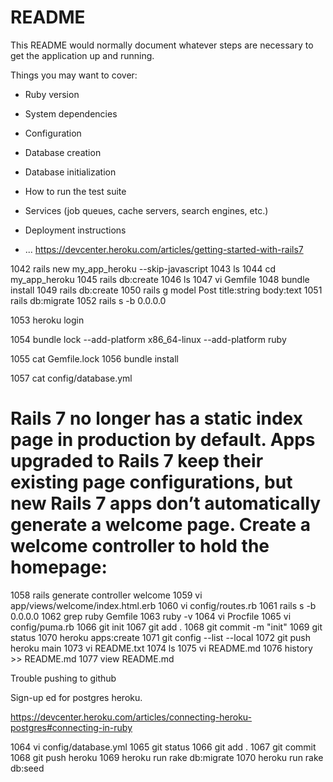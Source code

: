 # README

This README would normally document whatever steps are necessary to get the
application up and running.

Things you may want to cover:

* Ruby version

* System dependencies

* Configuration

* Database creation

* Database initialization

* How to run the test suite

* Services (job queues, cache servers, search engines, etc.)

* Deployment instructions

* ...
https://devcenter.heroku.com/articles/getting-started-with-rails7

 1042  rails new my_app_heroku --skip-javascript
 1043  ls
 1044  cd my_app_heroku
 1045  rails db:create
 1046  ls
 1047  vi Gemfile
 1048  bundle install
 1049  rails db:create
 1050  rails g model Post title:string body:text
 1051  rails db:migrate
 1052  rails s -b 0.0.0.0

 1053  heroku login

 1054  bundle lock --add-platform x86_64-linux --add-platform ruby

 1055  cat Gemfile.lock
 1056  bundle install

 1057  cat config/database.yml

 # Rails 7 no longer has a static index page in production by default. Apps upgraded to Rails 7 keep their existing page configurations, but new Rails 7 apps don’t automatically generate a welcome page. Create a welcome controller to hold the homepage:



 1058  rails generate controller welcome
 1059  vi app/views/welcome/index.html.erb
 1060  vi config/routes.rb
 1061  rails s -b 0.0.0.0
 1062  grep ruby Gemfile
 1063  ruby -v
 1064  vi Procfile
 1065  vi config/puma.rb
 1066  git init
 1067  git add .
 1068  git commit -m "init"
 1069  git status
 1070  heroku apps:create
 1071  git config --list --local
 1072  git push heroku main
 1073  vi README.txt
 1074  ls
 1075  vi README.md
 1076  history >> README.md
 1077  view README.md

 Trouble pushing to github
 
 Sign-up ed for postgres heroku.

 https://devcenter.heroku.com/articles/connecting-heroku-postgres#connecting-in-ruby

 1064  vi config/database.yml
 1065  git status
 1066  git add .
 1067  git commit
 1068  git push heroku
 1069  heroku run rake db:migrate
 1070  heroku run rake db:seed
